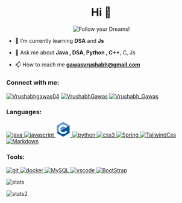 <h1 align="center">Hi 👋</h1>
<div align="center"> 
  <img width="400" src="https://readme-typing-svg.herokuapp.com?font=JetBrains+Mono&weight=600&size=30&duration=1800&color=717bad&width=535&lines=Hi,+I'm+Vrushabh;I'm+an+Web+Developer;Tech:+Java+Python+Cpp;+I+love+DSA;Checkout+my+Projects;WBU?;let's+Connect!"  alt="Follow your Dreams!"/>
</div>

<!--
<p align="left"> <img src="https://komarev.com/ghpvc/?username=vrushabhgawas14&label=Profile%20views&color=3a67d6&style=flat" alt="vrushabhgawas14" /> </p>

<p align="left"> <a href="https://twitter.com/Vrushabhgawas04" target="blank"><img src="https://img.shields.io/twitter/follow/Vrushabhgawas04?logo=twitter&style=for-the-badge" alt="Vrushabhgawas04" /></a> </p>
-->

- 🌱 I’m currently learning **DSA** and **Js**

- 💬 Ask me about **Java , DSA, Python , C++**, C, Js

- 📫 How to reach me **gawasvrushabh@gmail.com**

<h3 align="left">Connect with me:</h3>
<p align="left">
<a href="https://twitter.com/Vrushabhgawas04" target="_blank"><img align="center" src="https://raw.githubusercontent.com/rahuldkjain/github-profile-readme-generator/master/src/images/icons/Social/twitter.svg" alt="Vrushabhgawas04" height="30" width="40" /></a>
<a href="https://linkedin.com/in/vrushabhgawas" target="_blank"><img align="center" src="https://raw.githubusercontent.com/rahuldkjain/github-profile-readme-generator/master/src/images/icons/Social/linked-in-alt.svg" alt="VrushabhGawas" height="30" width="40" /></a>
<a href="https://instagram.com/vrushabh_gawas" target="_blank"><img align="center" src="https://raw.githubusercontent.com/rahuldkjain/github-profile-readme-generator/master/src/images/icons/Social/instagram.svg" alt="Vrushabh_Gawas" height="30" width="40" /></a>
</p>

<h3 align="left">Languages:</h3>
<p align="left"> 
<a href="https://www.java.com" target="_blank" rel="noreferrer"> <img src="https://www.vectorlogo.zone/logos/java/java-icon.svg" alt="java" width="40" height="40"/> </a>
<a href="https://javascript.com/" target="_blank" rel="noreferrer"> <img src="https://www.vectorlogo.zone/logos/javascript/javascript-icon.svg" alt="javascript" width="40" height="40"/> </a>
<a href="https://www.cprogramming.com/" rel="noreferrer"> <img src="https://raw.githubusercontent.com/devicons/devicon/master/icons/c/c-original.svg" alt="c" width="40" height="40"/> </a> 
<a href="https://python.org/" target="_blank" rel="noreferrer"> <img src="https://www.vectorlogo.zone/logos/python/python-icon.svg" alt="python" width="40" height="40"/> </a>
<a href="https://www.w3schools.com/css/" target="_blank" rel="noreferrer"> <img src="https://www.vectorlogo.zone/logos/w3_css/w3_css-icon.svg" alt="css3" width="40" height="40"/> </a>
<!--
 <a href="https://www.w3.org/html/" target="_blank" rel="noreferrer"> <img src="https://www.vectorlogo.zone/logos/w3_html5/w3_html5-icon.svg" alt="html5" width="40" height="40"/> </a>  
 -->
<a href="https://spring.io/projects/spring-boot/" target="_blank" rel="noreferrer"> <img src="https://www.vectorlogo.zone/logos/springio/springio-icon.svg" alt="Spring" width="40" height="40"/> </a>
<a href="https://tailwindcss.com/" target="_blank" rel="noreferrer"> <img src="https://www.vectorlogo.zone/logos/tailwindcss/tailwindcss-icon.svg" alt="TailwindCss" width="40" height="40"/> </a>
<a href="https://www.markdownguide.org/" target="_blank" rel="noreferrer"> <img src="https://www.vectorlogo.zone/logos/commonmark/commonmark-icon.svg" alt="Markdown" width="40" height="40"/> </a>
</p>

<h3 align="left">Tools:</h3>
<p>
<a href="https://git-scm.com/" target="_blank" rel="noreferrer"> <img src="https://www.vectorlogo.zone/logos/git-scm/git-scm-icon.svg" alt="git" width="40" height="40"/> </a>
<a href="https://www.docker.com" target="_blank" rel="noreferrer"> <img src="https://www.vectorlogo.zone/logos/docker/docker-official.svg" alt="docker" width="50" height="40"/> </a> 
<a href="https://www.mysql.com/" target="_blank" rel="noreferrer"> <img src="https://www.vectorlogo.zone/logos/mysql/mysql-official.svg" alt="MySQL" width="60" height="40"/> </a>
<!--
<a href="https://www.mongodb.com/" target="_blank" rel="noreferrer"> <img src="https://www.vectorlogo.zone/logos/mongodb/mongodb-icon.svg" alt="MongoDB" width="40" height="40"/> </a>
-->
<a href="https://code.visualstudio.com/"> <img src="https://img.icons8.com/color/2x/visual-studio-code-2019.png" alt="vscode" width="40" height="40" /> </a>
<a href="https://getbootstrap.com/" target="_blank" rel="noreferrer"> <img src="https://www.vectorlogo.zone/logos/getbootstrap/getbootstrap-icon.svg" alt="BootStrap" width="40" height="40"/> </a>
</p>

<!--
<p><img align="center" src="https://github-readme-streak-stats.herokuapp.com?user=vrushabhgawas14&theme=tokyonight-duo&border_radius=60" alt="vrushabhgawas14" /></p>
-->

![stats](https://github-readme-stats.vercel.app/api?username=vrushabhgawas14&theme=dark&show_icons=true&title_color=ffffff&text_color=4AB197&icon_color=c9cacc&border_radius=10) 

![stats2](https://github-readme-stats.vercel.app/api/top-langs/?username=vrushabhgawas14&theme=dark&hide_border=false&include_all_commits=true&count_private=true&layout=compact&border_radius=7)
